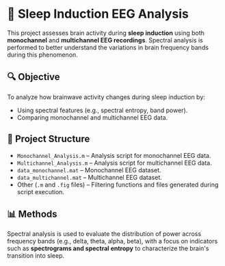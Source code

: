 # 🧠 Sleep Induction EEG Analysis

This project assesses brain activity during **sleep induction** using both **monochannel** and **multichannel EEG recordings**. Spectral analysis is performed to better understand the variations in brain frequency bands during this phenomenon.

## 🔍 Objective

To analyze how brainwave activity changes during sleep induction by:
- Using spectral features (e.g., spectral entropy, band power).
- Comparing monochannel and multichannel EEG data.

## 📂 Project Structure

- `Monochannel_Analysis.m` – Analysis script for monochannel EEG data.
- `Multichannel_Analysis.m` – Analysis script for multichannel EEG data.
- `data_monochannel.mat` – Monochannel EEG dataset.
- `data_multichannel.mat` – Multichannel EEG dataset.
- Other (`.m` and `.fig` files) – Filtering functions and files generated during script execution.

## 📊 Methods

Spectral analysis is used to evaluate the distribution of power across frequency bands (e.g., delta, theta, alpha, beta), with a focus on indicators such as **spectrograms and spectral entropy** to characterize the brain's transition into sleep.
